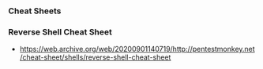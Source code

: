 ### Cheat Sheets

### Reverse Shell Cheat Sheet
* https://web.archive.org/web/20200901140719/http://pentestmonkey.net/cheat-sheet/shells/reverse-shell-cheat-sheet
